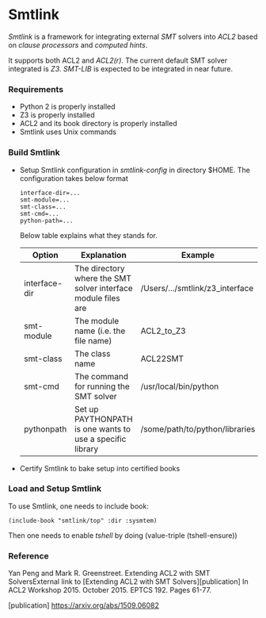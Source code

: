 Smtlink
====================

*Smtlink* is a framework for integrating external *SMT* solvers into *ACL2* based on
*clause processors* and *computed hints*.

It supports both ACL2 and *ACL2(r)*. The current default SMT solver integrated is
*Z3*. *SMT-LIB* is expected to be integrated in near future.

### Requirements

* Python 2 is properly installed
* Z3 is properly installed
* ACL2 and its book directory is properly installed
* Smtlink uses Unix commands

### Build Smtlink

* Setup Smtlink configuration in *smtlink-config* in directory $HOME. The
  configuration takes below format
  ```
  interface-dir=...
  smt-module=...
  smt-class=...
  smt-cmd=...
  python-path=...
  ```
  Below table explains what they stands for.
  
  Option        | Explanation                                                    | Example
  ------------- | -------------------------------------------------------------- | -------------
  interface-dir | The directory where the SMT solver interface module files are  | /Users/.../smtlink/z3_interface
  smt-module    | The module name (i.e. the file name)                           | ACL2_to_Z3
  smt-class     | The class name                                                 | ACL22SMT
  smt-cmd       | The command for running the SMT solver                         | /usr/local/bin/python
  pythonpath    | Set up PAYTHONPATH is one wants to use a specific library      | /some/path/to/python/libraries
  
* Certify Smtlink to bake setup into certified books

### Load and Setup Smtlink

To use Smtlink, one needs to include book:
```
(include-book "smtlink/top" :dir :sysmtem)
```
Then one needs to enable *tshell* by doing
(value-triple (tshell-ensure))

### Reference

Yan Peng and Mark R. Greenstreet. Extending ACL2 with SMT SolversExternal link
to [Extending ACL2 with SMT Solvers][publication] In ACL2 Workshop 2015.
October 2015. EPTCS 192. Pages 61-77.

[publication] https://arxiv.org/abs/1509.06082
